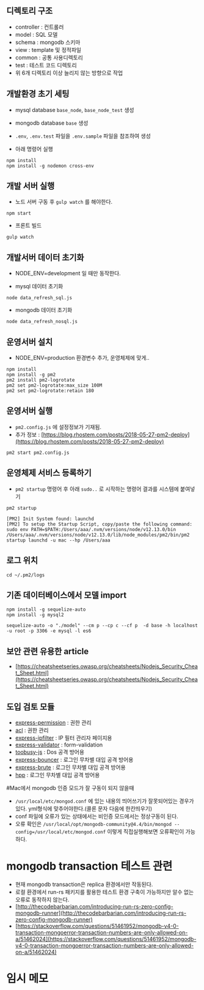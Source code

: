 ## 디렉토리 구조
- controller : 컨트롤러
- model : SQL 모델
- schema : mongodb 스키마
- view : template 및 정적파일
- common : 공통 사용디렉토리
- test : 테스트 코드 디렉토리
- 위 6개 디렉토리 이상 늘리지 않는 방향으로 작업

## 개발환경 초기 세팅

- mysql database `base_node`, `base_node_test` 생성
- mongodb database `base` 생성
- `.env`, `.env.test` 파일을 `.env.sample` 파일을 참조하여 생성

- 아래 명령어 실행

```
npm install
npm install -g nodemon cross-env
```

## 개발 서버 실행

- 노드 서버 구동 후 `gulp watch` 를 해야한다.

```
npm start
```

- 프론트 빌드 

```
gulp watch
```

## 개발서버 데이터 초기화

- NODE_ENV=development 일 때만 동작한다.

- mysql 데이터 초기화

```
node data_refresh_sql.js
```

- mongodb 데이터 초기화

```
node data_refresh_nosql.js
```

## 운영서버 설치

- NODE_ENV=production 환경변수 추가, 운영체제에 맞게..

```
npm install
npm install -g pm2
pm2 install pm2-logrotate
pm2 set pm2-logrotate:max_size 100M
pm2 set pm2-logrotate:retain 180
```

## 운영서버 실행

- `pm2.config.js` 에 설정정보가 기재됨.
- 추가 정보 : [https://blog.rhostem.com/posts/2018-05-27-pm2-deploy](https://blog.rhostem.com/posts/2018-05-27-pm2-deploy)

```
pm2 start pm2.config.js
```

## 운영체제 서비스 등록하기

- `pm2 startup` 명령어 후 아래 `sudo..` 로 시작하는 명령어 결과를 시스템에 붙여넣기
```
pm2 startup

[PM2] Init System found: launchd
[PM2] To setup the Startup Script, copy/paste the following command:
sudo env PATH=$PATH:/Users/aaa/.nvm/versions/node/v12.13.0/bin /Users/aaa/.nvm/versions/node/v12.13.0/lib/node_modules/pm2/bin/pm2 startup launchd -u mac --hp /Users/aaa

```

## 로그 위치

```
cd ~/.pm2/logs
```

## 기존 데이터베이스에서 모델 import

```
npm install -g sequelize-auto
npm install -g mysql2

sequelize-auto -o "./model" --cm p --cp c --cf p  -d base -h localhost -u root -p 3306 -e mysql -l es6
```

## 보안 관련 유용한 article

- [https://cheatsheetseries.owasp.org/cheatsheets/Nodejs_Security_Cheat_Sheet.html](https://cheatsheetseries.owasp.org/cheatsheets/Nodejs_Security_Cheat_Sheet.html)

## 도입 검토 모듈

- [express-permission](https://www.npmjs.com/package/express-permission) : 권한 관리 
- [acl](https://www.npmjs.com/package/acl) : 권한 관리 
- [express-ipfilter](https://www.npmjs.com/package/express-ipfilter) : IP 필터 관리자 페이지용
- [express-validator](https://express-validator.github.io/docs/) : form-validation  
- [toobusy-js](https://www.npmjs.com/package/toobusy-js) : Dos 공격 방어용
- [express-bouncer](https://www.npmjs.com/package/express-bouncer) : 로그인 무차별 대입 공격 방어용
- [express-brute](https://www.npmjs.com/package/express-brute) : 로그인 무차별 대입 공격 방어용
- [hpp](https://www.npmjs.com/package/hpp) : 로그인 무차별 대입 공격 방어용


#Mac에서 mongodb 인증 모드가 잘 구동이 되지 않을때

- `/usr/local/etc/mongod.conf` 에 있는 내용의 띄어쓰기가 잘못되어있는 경우가 있다. yml형식에 맞추어야한다.(콜론 문자 다음에 한칸띄우기)
- conf 파일에 오류가 있는 상태에서는 비인증 모드에서는 정상구동이 된다.
- 오류 확인은 `/usr/local/opt/mongodb-community@4.4/bin/mongod --config=/usr/local/etc/mongod.conf` 이렇게 직접실행해보면 오류확인이 가능하다.

# mongodb transaction 테스트 관련

- 현재 mongodb transaction은 replica 환경에서만 작동된다.
- 로컬 환경에서 run-rs 패키지를 활용한 테스트 환경 구축이 가능하지만 알수 없는 오류로 동작하지 않는다.
- [http://thecodebarbarian.com/introducing-run-rs-zero-config-mongodb-runner](http://thecodebarbarian.com/introducing-run-rs-zero-config-mongodb-runner)
- [https://stackoverflow.com/questions/51461952/mongodb-v4-0-transaction-mongoerror-transaction-numbers-are-only-allowed-on-a/51462024](https://stackoverflow.com/questions/51461952/mongodb-v4-0-transaction-mongoerror-transaction-numbers-are-only-allowed-on-a/51462024)
        

# 임시 메모
